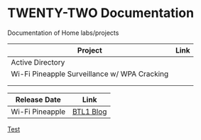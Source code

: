 # TWENTY-TWO Documentation

Documentation of Home labs/projects

| Project | Link |
| ------- | ---- |
|Active Directory||[Hello](..sentinel_lab/sentinel.md)|
| Wi-Fi Pineapple Surveillance w/ WPA Cracking | | Link |
| | | |
| | | |

|Release Date|Link|
|------------| ---|
| Wi-Fi Pineapple | [BTL1 Blog](./BTL1/Review.md) |

[Test](www.google.com)

